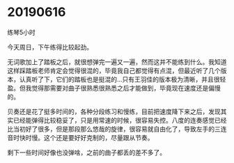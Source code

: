 # 20190616

练琴5小时

今天周日，下午练得比较起劲。

无词歌加上了踏板之后，就很想弹完一遍又一遍，然而这并不能练到什么。我知道这样踩踏板老师肯定会觉得很混的，毕竟我自己都觉得有点混，但最近听了几个版本，认真听了下，它们的踏板也是挺混的...只有王羽佳的版本极为清晰，并且很轻盈。但我觉得那需要对曲子很熟悉很熟悉之后才能做到，毕竟现在速度还是偏慢的。

贝奏还是花了挺多时间的，各种分段练习和慢练，目前把速度降下来之后，发现其实已经能弹得比较稳妥了，只是用常速的时候，很容易失控。八度的连奏感觉已经比当初好了很多，但是那段那么悠哉的旋律，很容易就自由化了，导致左手的三连音时快时慢。这个还是要好好克制的，尽量跟从节奏。

剩下一些时间好像也没弹啥，之前的曲子都丢的差不多了。
